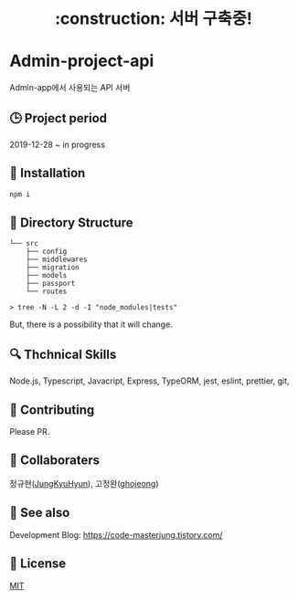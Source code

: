 <h1 align="center"> :construction: 서버 구축중!</h1>

# Admin-project-api

Admin-app에서 사용되는 API 서버

## :clock3: Project period

2019-12-28 ~ in progress

## :triangular_ruler: Installation

```javascript
npm i
```

## :mag_right: Directory Structure

```
└── src
    ├── config
    ├── middlewares
    ├── migration
    ├── models
    ├── passport
    └── routes

> tree -N -L 2 -d -I "node_modules|tests"
```

But, there is a possibility that it will change.

## :mag: Thchnical Skills

Node.js, Typescript, Javacript, Express, TypeORM, jest, eslint, prettier, git,

## :pray: Contributing

Please PR.

## :trident: Collaboraters

정규현([JungKyuHyun](https://github.com/JungKyuHyun)), 고정완([ghojeong](https://github.com/ghojeong))

## :eyes: See also

Development Blog: https://code-masterjung.tistory.com/

## :traffic_light: License

[MIT](LICENSE)
